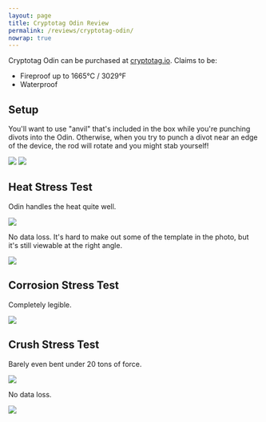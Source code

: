 ```yaml
---
layout: page
title: Cryptotag Odin Review
permalink: /reviews/cryptotag-odin/
nowrap: true
---
```

Cryptotag Odin can be purchased at <a href="https://cryptotag.io/">cryptotag.io</a>. Claims to be:
<ul>
	<li>Fireproof up to 1665°C / 3029°F</li>
	<li>Waterproof</li>
</ul>

## Setup

You'll want to use "anvil" that's included in the box while you're punching divots into the Odin. Otherwise, when you try to punch a divot near an edge of the device, the rod will rotate and you might stab yourself!

<img src="../../img/devices/cryptotag_odin_setup.jpeg" />


<img src="../../img/devices/cryptotag_odin_new.jpeg" />

## Heat Stress Test

Odin handles the heat quite well.

<img src="../../img/devices/cryptotag_odin_heat.jpeg" />

No data loss. It's hard to make out some of the template in the photo, but it's still viewable at the right angle.

<img src="../../img/devices/cryptotag_odin_heat2.jpeg" />

## Corrosion Stress Test

Completely legible.

<img src="../../img/devices/cryptotag_odin_acid.jpeg" />

## Crush Stress Test

Barely even bent under 20 tons of force.

<img src="../../img/devices/cryptotag_odin_crush.jpeg" />

No data loss.

<img src="../../img/devices/cryptotag_odin_crush2.jpeg" />
